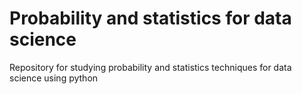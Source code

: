 # Probability and statistics for data science
  Repository for studying probability and statistics techniques for data science using python

